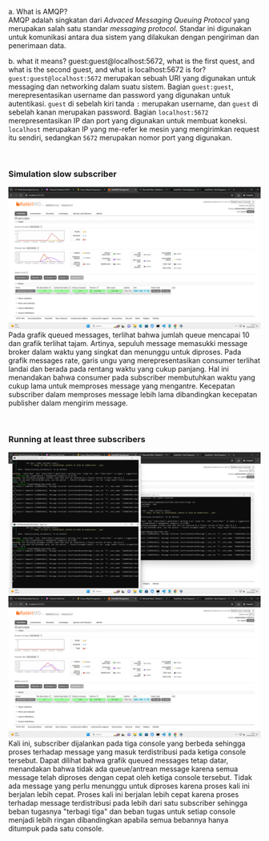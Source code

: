 a. What is AMQP? <br>
   AMQP adalah singkatan dari _Advaced Messaging Queuing Protocol_ yang merupakan salah satu standar _messaging protocol_. Standar ini digunakan untuk komunikasi antara dua sistem yang dilakukan dengan pengiriman dan penerimaan data.

b. what it means? guest:guest@localhost:5672, what is the first quest, and what is the second guest, and what is localhost:5672 is for? <br>
   `guest:guest@localhost:5672` merupakan sebuah URI yang digunakan untuk messaging dan networking dalam suatu sistem. Bagian `guest:guest`, merepresentasikan username dan password yang digunakan untuk autentikasi. `guest` di sebelah kiri tanda `:` merupakan username, dan `guest` di sebelah kanan merupakan password. Bagian `localhost:5672` merepresentasikan IP dan port yang digunakan untuk membuat koneksi. `localhost` merupakan IP yang me-refer ke mesin yang mengirimkan request itu sendiri, sedangkan `5672` merupakan nomor port yang digunakan.

<br>

### Simulation slow subscriber
![Simulation slow subscriber](/assets/images/running-rabbit-mq3.png)
Pada grafik queued messages, terlihat bahwa jumlah queue mencapai 10 dan grafik terlihat tajam. Artinya, sepuluh message memasukki message broker dalam waktu yang singkat dan menunggu untuk diproses. Pada grafik messages rate, garis ungu yang merepresentasikan consumer terlihat landai dan berada pada rentang waktu yang cukup panjang. Hal ini menandakan bahwa consumer pada subscriber membutuhkan waktu yang cukup lama untuk memproses message yang mengantre. Kecepatan subscriber dalam memproses message lebih lama dibandingkan kecepatan publisher dalam mengirim message.

<br>

### Running at least three subscribers
![Reflection and Running at least three subscribers](/assets/images/console3.png)
![Reflection and Running at least three subscribers 2](/assets/images/running-rabbit-mq4.png)
Kali ini, subscriber dijalankan pada tiga console yang berbeda sehingga proses terhadap message yang masuk terdistribusi pada ketiga console tersebut. Dapat dilihat bahwa grafik queued messages tetap datar, menandakan bahwa tidak ada queue/antrean message karena semua message telah diproses dengan cepat oleh ketiga console tersebut. Tidak ada message yang perlu menunggu untuk diproses karena proses kali ini berjalan lebih cepat. Proses kali ini berjalan lebih cepat karena proses terhadap message terdistribusi pada lebih dari satu subscriber sehingga beban tugasnya "terbagi tiga" dan beban tugas untuk setiap console menjadi lebih ringan dibandingkan apabila semua bebannya hanya ditumpuk pada satu console.




